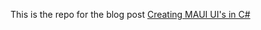 This is the repo for the blog post [Creating MAUI UI's in C#](https://dev.to/smartmanapps/creating-maui-uis-in-c-1adf)
